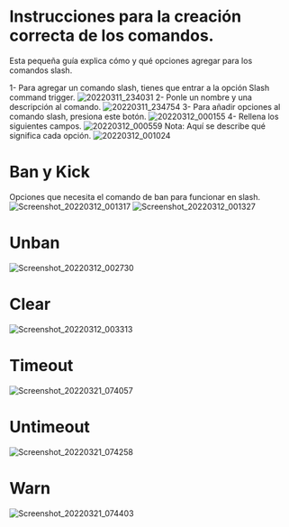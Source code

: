 # Instrucciones para la creación correcta de los comandos.
Esta pequeña guía explica cómo y qué opciones agregar para los comandos slash.

1- Para agregar un comando slash, tienes que entrar a la opción Slash command trigger.
![20220311_234031](https://user-images.githubusercontent.com/101444750/158005628-8edbaa96-6864-4961-bd60-b7ec730e1f2e.jpg)
2- Ponle un nombre y una descripción al comando.
![20220311_234754](https://user-images.githubusercontent.com/101444750/158005755-7b81c1cf-a27e-49ae-a32c-5f2b4d170463.jpg)
3- Para añadir opciones al comando slash, presiona este botón.
![20220312_000155](https://user-images.githubusercontent.com/101444750/158006166-36762c2c-c5bb-4724-b2c5-af56d7355c58.jpg)
4- Rellena los siguientes campos.
![20220312_000559](https://user-images.githubusercontent.com/101444750/158006264-e0dd65b6-e78f-4c2e-b9f3-c6a18da8f827.jpg)
Nota: Aquí se describe qué significa cada opción.
![20220312_001024](https://user-images.githubusercontent.com/101444750/158006353-4dbfe8b7-16ce-49ed-bc1c-5f6c16a4ffb0.jpg)
# Ban y Kick
Opciones que necesita el comando de ban para funcionar en slash.
![Screenshot_20220312_001317](https://user-images.githubusercontent.com/101444750/158006423-f4794480-232a-44ad-8441-153b1b9b05c4.jpg)
![Screenshot_20220312_001327](https://user-images.githubusercontent.com/101444750/158006424-4f6c9e32-e2ba-4471-a6c8-66011fec6fe3.jpg)
# Unban
![Screenshot_20220312_002730](https://user-images.githubusercontent.com/101444750/158006864-51a2a295-a5ca-4e9d-b5d9-f426d5c101ba.jpg)
# Clear
![Screenshot_20220312_003313](https://user-images.githubusercontent.com/101444750/158007000-0d0ddc94-e564-4ed3-b919-b1baeb6537f3.jpg)
# Timeout 
![Screenshot_20220321_074057](https://user-images.githubusercontent.com/101444750/159273409-b9994c22-6611-4305-a475-70deae7e8c03.jpg)
# Untimeout 
![Screenshot_20220321_074258](https://user-images.githubusercontent.com/101444750/159273697-987663f3-61a7-4827-b82c-c4f83fdd5338.jpg)
# Warn 
![Screenshot_20220321_074403](https://user-images.githubusercontent.com/101444750/159273911-af13a5d1-9662-463c-875c-45ed5c592807.jpg)
